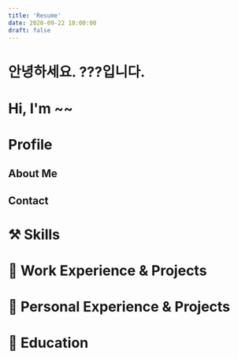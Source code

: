 ```yaml
---
title: 'Resume'
date: 2020-09-22 18:00:00
draft: false
---
```


    
# 안녕하세요. ???입니다.
# Hi, I'm ~~

# Profile

## About Me

## Contact

# ⚒ Skills

# 📃 Work Experience & Projects

# 📌 Personal Experience & Projects

# 🏫 Education